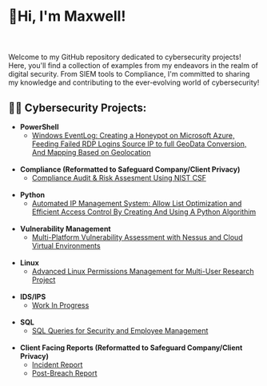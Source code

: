 <h1>👋Hi, I'm Maxwell!<h1></h1> <br/>
</b>
</b>
Welcome to my GitHub repository dedicated to cybersecurity projects! Here, you'll find a collection of examples from my endeavors in the realm of digital security. From SIEM tools to Compliance, I'm committed to sharing my knowledge and contributing to the ever-evolving world of cybersecurity!

<h2>👨‍💻 Cybersecurity Projects:</h2>

- <b>PowerShell</b>
  - [Windows EventLog: Creating a Honeypot on Microsoft Azure, Feeding Failed RDP Logins Source IP to full GeoData Conversion, And Mapping Based on Geolocation](https://github.com/maxtimberlake/sentinel_lab)
  <br/>
- <b>Compliance (Reformatted to Safeguard Company/Client Privacy)</b>
  - [Compliance Audit & Risk Assesment Using NIST CSF](https://github.com/maxtimberlake/client_facing_audit)
  <br/>
- <b>Python</b>
  - [Automated IP Management System: Allow List Optimization and Efficient Access Control By Creating And Using A Python Algorithim](https://github.com/maxtimberlake/python)
  <br/>
- <b>Vulnerability Management</b>
  - [Multi-Platform Vulnerability Assessment with Nessus and Cloud Virtual Environments](https://github.com/maxtimberlake/vulnerability_home_lab)
  <br/>
- <b>Linux</b>
  - [Advanced Linux Permissions Management for Multi-User Research Project](https://github.com/maxtimberlake/linux_project)
  <br/>
- <b>IDS/IPS</b>
  - [Work In Progress](https://github.com/maxtimberlake/PLACE)
  <br/>
- <b>SQL</b>
  - [SQL Queries for Security and Employee Management](https://github.com/maxtimberlake/sql_filter)
  <br/>
- <b>Client Facing Reports (Reformatted to Safeguard Company/Client Privacy)</b>
  - [Incident Report](https://github.com/maxtimberlake/incident_report)
  - [Post-Breach Report](https://github.com/maxtimberlake/post_breach_report_client_facing)
